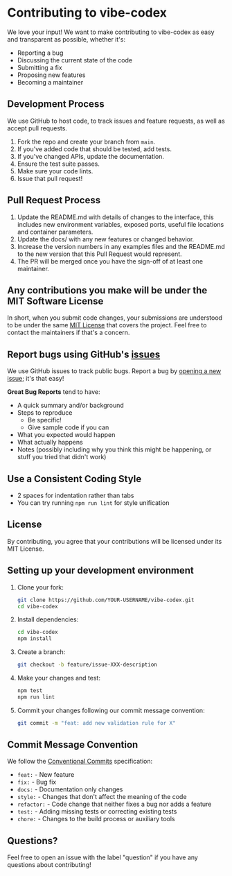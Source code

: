# Contributing to vibe-codex

We love your input! We want to make contributing to vibe-codex as easy and transparent as possible, whether it's:

- Reporting a bug
- Discussing the current state of the code
- Submitting a fix
- Proposing new features
- Becoming a maintainer

## Development Process

We use GitHub to host code, to track issues and feature requests, as well as accept pull requests.

1. Fork the repo and create your branch from `main`.
2. If you've added code that should be tested, add tests.
3. If you've changed APIs, update the documentation.
4. Ensure the test suite passes.
5. Make sure your code lints.
6. Issue that pull request!

## Pull Request Process

1. Update the README.md with details of changes to the interface, this includes new environment variables, exposed ports, useful file locations and container parameters.
2. Update the docs/ with any new features or changed behavior.
3. Increase the version numbers in any examples files and the README.md to the new version that this Pull Request would represent.
4. The PR will be merged once you have the sign-off of at least one maintainer.

## Any contributions you make will be under the MIT Software License

In short, when you submit code changes, your submissions are understood to be under the same [MIT License](http://choosealicense.com/licenses/mit/) that covers the project. Feel free to contact the maintainers if that's a concern.

## Report bugs using GitHub's [issues](https://github.com/tyabonil/vibe-codex/issues)

We use GitHub issues to track public bugs. Report a bug by [opening a new issue](https://github.com/tyabonil/vibe-codex/issues/new); it's that easy!

**Great Bug Reports** tend to have:

- A quick summary and/or background
- Steps to reproduce
  - Be specific!
  - Give sample code if you can
- What you expected would happen
- What actually happens
- Notes (possibly including why you think this might be happening, or stuff you tried that didn't work)

## Use a Consistent Coding Style

* 2 spaces for indentation rather than tabs
* You can try running `npm run lint` for style unification

## License

By contributing, you agree that your contributions will be licensed under its MIT License.

## Setting up your development environment

1. Clone your fork:
   ```bash
   git clone https://github.com/YOUR-USERNAME/vibe-codex.git
   cd vibe-codex
   ```

2. Install dependencies:
   ```bash
   cd vibe-codex
   npm install
   ```

3. Create a branch:
   ```bash
   git checkout -b feature/issue-XXX-description
   ```

4. Make your changes and test:
   ```bash
   npm test
   npm run lint
   ```

5. Commit your changes following our commit message convention:
   ```bash
   git commit -m "feat: add new validation rule for X"
   ```

## Commit Message Convention

We follow the [Conventional Commits](https://www.conventionalcommits.org/) specification:

- `feat:` - New feature
- `fix:` - Bug fix
- `docs:` - Documentation only changes
- `style:` - Changes that don't affect the meaning of the code
- `refactor:` - Code change that neither fixes a bug nor adds a feature
- `test:` - Adding missing tests or correcting existing tests
- `chore:` - Changes to the build process or auxiliary tools


## Questions?

Feel free to open an issue with the label "question" if you have any questions about contributing!